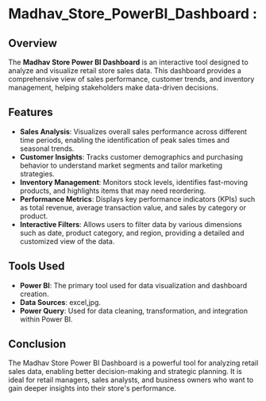 # Madhav_Store_PowerBI_Dashboard :

## Overview
The **Madhav Store Power BI Dashboard** is an interactive tool designed to analyze and visualize retail store sales data. This dashboard provides a comprehensive view of sales performance, customer trends, and inventory management, helping stakeholders make data-driven decisions.

## Features
- **Sales Analysis**: Visualizes overall sales performance across different time periods, enabling the identification of peak sales times and seasonal trends.
- **Customer Insights**: Tracks customer demographics and purchasing behavior to understand market segments and tailor marketing strategies.
- **Inventory Management**: Monitors stock levels, identifies fast-moving products, and highlights items that may need reordering.
- **Performance Metrics**: Displays key performance indicators (KPIs) such as total revenue, average transaction value, and sales by category or product.
- **Interactive Filters**: Allows users to filter data by various dimensions such as date, product category, and region, providing a detailed and customized view of the data.

## Tools Used
- **Power BI**: The primary tool used for data visualization and dashboard creation.
- **Data Sources**: excel,jpg.
- **Power Query**: Used for data cleaning, transformation, and integration within Power BI.

## Conclusion
The Madhav Store Power BI Dashboard is a powerful tool for analyzing retail sales data, enabling better decision-making and strategic planning. It is ideal for retail managers, sales analysts, and business owners who want to gain deeper insights into their store's performance.





